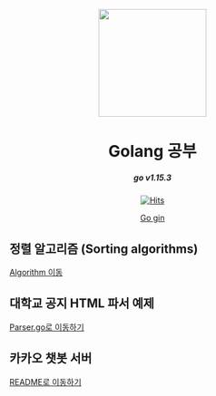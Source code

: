 <div align="center">
<p>
    <img width="190" src="https://www.seekpng.com/png/detail/399-3990193_building-a-go-web-app-from-scratch-to.png">
</p>
<h1>Golang 공부</h1>
    <h5>go v1.15.3</h5>

[![Hits](https://hits.seeyoufarm.com/api/count/incr/badge.svg?url=https%3A%2F%2Fgithub.com%2FAlfex4936%2FGolang-Studies&count_bg=%233D71C8&title_bg=%233D71C8&icon=google.svg&icon_color=%23FFFFFF&title=%3A&edge_flat=false)](https://hits.seeyoufarm.com)

[Go gin](https://github.com/gin-gonic/gin)

</div>

## 정렬 알고리즘 (Sorting algorithms)

[Algorithm 이동](https://github.com/Alfex4936/Golang-Studies/tree/master/algorithm)

## 대학교 공지 HTML 파서 예제

[Parser.go로 이동하기](https://github.com/Alfex4936/Golang-Studies/blob/master/html/parser/AjouNoticeParser.go)

## 카카오 챗봇 서버

[README로 이동하기](https://github.com/Alfex4936/Golang-Studies/tree/master/html/gin_server/README.md)